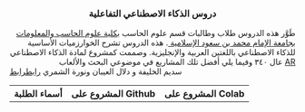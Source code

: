 <h3 align="center"><div class="arafontB"> دروس الذكاء الاصطناعي التفاعلية   </div></h3>
<div class="arafont" align="right">
طَوَّر هذه الدروس طلاب وطالبات قسم علوم الحاسب <a href="https://units.imamu.edu.sa/colleges/ComputerAndInformation/Pages/default.aspx"> بكلية علوم الحاسب والمعلومات </a><a href ="https://imamu.edu.sa/">بجامعة الإمام محمد بن سعود الإسلامية </a>. 
هذه الدروس تشرح الخوارزميات الأساسية للذكاء الاصطناعي باللغتين العربية والإنجليزية. وصممت كمشروع لمادة الذكاء الاصطناعي عال ٣٤٠
وفيما يلي أفضل تلك المشاريع في  موضوعي البحث والألعاب 
<a href="index.html">AR</a>
</div>

<table>
  <thead class="arafontB">
    <th>
                أسماء الطلبة
    </th>
    <th>
                المشروع على Github
    </th>
     <th>
                المشروع على Colab
    </th>
  </thead>
  <tbody class="arafont">
    <tr>
سديم الخليفة و دلال العيبان ونورة الشمري
    </tr>
    <tr>
      <a href="https://github.com/IMISU-CS340/ph1-Group05-DalalNorahSadeem">رابط</a>
    </tr>
    <tr>
      <a href="https://colab.research.google.com/drive/1YBM745iA-Z2vKwn01Z6rxVNk7ukdeOWS?usp=sharing">رابط</a>
    </tr>
  </tbody>
</table>


